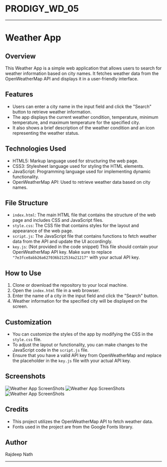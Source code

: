 # PRODIGY_WD_05
-----

# Weather App

## Overview

This Weather App is a simple web application that allows users to search for weather information based on city names. It fetches weather data from the OpenWeatherMap API and displays it in a user-friendly interface.

## Features

- Users can enter a city name in the input field and click the "Search" button to retrieve weather information.
- The app displays the current weather condition, temperature, minimum temperature, and maximum temperature for the specified city.
- It also shows a brief description of the weather condition and an icon representing the weather status.

## Technologies Used

- HTML5: Markup language used for structuring the web page.
- CSS3: Stylesheet language used for styling the HTML elements.
- JavaScript: Programming language used for implementing dynamic functionality.
- OpenWeatherMap API: Used to retrieve weather data based on city names.

## File Structure

- `index.html`: The main HTML file that contains the structure of the web page and includes CSS and JavaScript files.
- `style.css`: The CSS file that contains styles for the layout and appearance of the web page.
- `script.js`: The JavaScript file that contains functions to fetch weather data from the API and update the UI accordingly.
- `key.js`: (Not provided in the code snippet) This file should contain your OpenWeatherMap API key. Make sure to replace `"7e3fce8abb26a627036b212534a21217"` with your actual API key.

## How to Use

1. Clone or download the repository to your local machine.
2. Open the `index.html` file in a web browser.
3. Enter the name of a city in the input field and click the "Search" button.
4. Weather information for the specified city will be displayed on the screen.

## Customization

- You can customize the styles of the app by modifying the CSS in the `style.css` file.
- To adjust the layout or functionality, you can make changes to the JavaScript code in the `script.js` file.
- Ensure that you have a valid API key from OpenWeatherMap and replace the placeholder in the `key.js` file with your actual API key.

## Screenshots 
![Weather App ScreenShots](WeatherG.png)
![Weather App ScreenShots](WeatherD.png)
![Weather App ScreenShots](WeatherB.png)

## Credits

- This project utilizes the OpenWeatherMap API to fetch weather data.
- Fonts used in the project are from the Google Fonts library.

## Author

Rajdeep Nath

---

